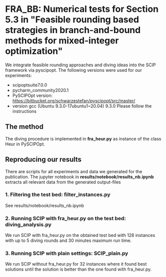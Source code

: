 # FRA_BB: Numerical tests for Section 5.3 in "Feasible rounding based strategies in branch-and-bound methods for mixed-integer optimization"
We integrate feasible rounding approaches and diving ideas into the SCIP framework via pyscipopt. The following versions were used for our experiments:
- scipoptsuite7.0.0
- pycharm_community2020.1
- PySCIPOpt version: https://bitbucket.org/schwarzestefan/pyscipopt/src/master/
- version gcc (Ubuntu 9.3.0-17ubuntu1~20.04) 9.3.0
Please follow the instructions 
## The method
The diving procedure is implemented in <b>fra_heur.py</b> as instance of the class Heur in PySCIPOpt.
## Reproducing our results
There are scripts for all experiments and data we generated for the publication. 
The jupyter notebook in <b>results/notebook/results_nb.ipynb</b> extracts all relevant data from the generated output-files 
### 1. Filtering the test bed: <b>filter_instances.py</b>
See results/notebook/results_nb.ipynb
### 2. Running SCIP with fra_heur.py on the test bed: <b>diving_analysis.py</b>
We run SCIP with fra_heur.py on the obtained test bed with 128 instances with up to 5 diving rounds and 30 minutes maximum run time.
### 3. Running SCIP with plain settings: <b>SCIP_plain.py</b>
We run SCIP without fra_heur.py for 32 instances where it found best solutions until the solution is better than the one found with fra_heur.py.
